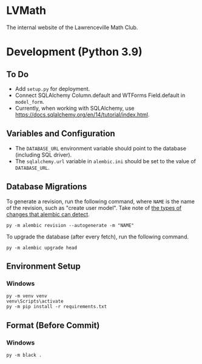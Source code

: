 # LVMath

The internal website of the Lawrenceville Math Club.

# Development (Python 3.9)

## To Do

- Add `setup.py` for deployment.
- Connect SQLAlchemy Column.default and WTForms Field.default in `model_form`.
- Currently, when working with SQLAlchemy, use https://docs.sqlalchemy.org/en/14/tutorial/index.html.

## Variables and Configuration

- The `DATABASE_URL` environment variable should point to the database (including SQL driver).
- The `sqlalchemy.url` variable in `alembic.ini` should be set to the value of `DATABASE_URL`.

## Database Migrations

To generate a revision, run the following command, where `NAME` is the name of the revision, such as "create user model". Take note of [the types of changes that alembic can detect](https://alembic.sqlalchemy.org/en/latest/autogenerate.html#what-does-autogenerate-detect-and-what-does-it-not-detect).

```py -m alembic revision --autogenerate -m "NAME"```

To upgrade the database (after every fetch), run the following command.

```py -m alembic upgrade head```

## Environment Setup

### Windows

```
py -m venv venv
venv\Scripts\activate
py -m pip install -r requirements.txt
```

## Format (Before Commit)

### Windows

```
py -m black .
```
